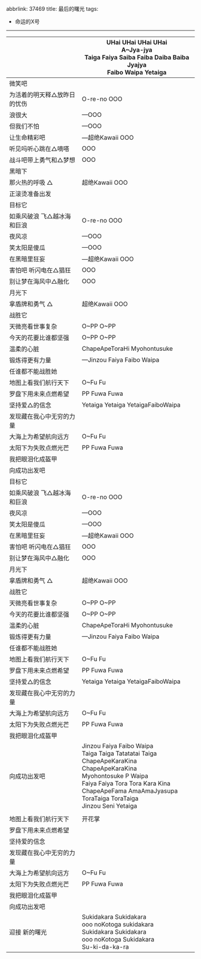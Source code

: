 abbrlink: 37469
title: 最后的曙光
tags:
  - 命运的X号
---
|      |UHai UHai UHai UHai<br>A~Jya-jya<br>Taiga Faiya Saiba Faiba Daiba Baiba Jyajya<br>Faibo Waipa Yetaiga|
|--|--|
|微笑吧|      |
|为活着的明天释△放昨日的忧伤|O-re-no OOO|
|浪很大|—OOO |
|但我们不怕|—OOO|
|让生命精彩吧|—超绝Kawaii OOO|
|听见吗听心跳在△嘀嗒|OOO|
|战斗吧带上勇气和△梦想|OOO|
|黑暗下|      |
|那火热的呼吸 △|超绝Kawaii OOO|
|正滚烫准备出发|      |
|目标它|      |
|如乘风破浪 飞△越冰海和巨浪|O-re-no OOO|
|夜风凉|—OOO |
|笑太阳是傻瓜|—OOO|
|在黑暗里狂妄|—超绝Kawaii OOO|
|害怕吧 听闪电在△猖狂|OOO|
|别让梦在海风中△融化|OOO|
|月光下|      |
|拿盾牌和勇气 △|超绝Kawaii OOO|
|战胜它|      |
|天微亮看世事复杂|O~PP O~PP|
|今天的花要比谁都坚强|O~PP O~PP|
|温柔的心脏|ChapeApeToraHi Myohontusuke|
|锻炼得更有力量|—Jinzou Faiya Faibo Waipa|
|任谁都不能战胜她|      |
|地图上看我们航行天下|O~Fu Fu|
|罗盘下用未来点燃希望|PP Fuwa Fuwa|
|坚持爱△的信念|Yetaiga Yetaiga YetaigaFaiboWaipa|
|发现藏在我心中无穷的力量|      |
|大海上为希望航向远方|O~Fu Fu|
|太阳下为失败点燃光芒|PP Fuwa Fuwa|
|我把眼泪化成盔甲|      |
|向成功出发吧|      |
|目标它|      |
|如乘风破浪 飞△越冰海和巨浪|O-re-no OOO|
|夜风凉|—OOO |
|笑太阳是傻瓜|—OOO|
|在黑暗里狂妄|—超绝Kawaii OOO|
|害怕吧 听闪电在△猖狂|OOO|
|别让梦在海风中△融化|OOO|
|月光下|      |
|拿盾牌和勇气 △|超绝Kawaii OOO|
|战胜它|      |
|天微亮看世事复杂|O~PP O~PP|
|今天的花要比谁都坚强|O~PP O~PP|
|温柔的心脏|ChapeApeToraHi Myohontusuke|
|锻炼得更有力量|—Jinzou Faiya Faibo Waipa|
|任谁都不能战胜她|      |
|地图上看我们航行天下|O~Fu Fu|
|罗盘下用未来点燃希望|PP Fuwa Fuwa|
|坚持爱△的信念|Yetaiga Yetaiga YetaigaFaiboWaipa|
|发现藏在我心中无穷的力量|      |
|大海上为希望航向远方|O~Fu Fu|
|太阳下为失败点燃光芒|PP Fuwa Fuwa|
|我把眼泪化成盔甲|      |
|向成功出发吧|Jinzou Faiya Faibo Waipa<br>Taiga Taiga Tatatatai Taiga<br>ChapeApeKaraKina ChapeApeKaraKina<br>Myohontosuke P Waipa<br>Faiya Faiya Tora Tora Kara Kina<br>ChapeApeFama AmaAmaJyasupa<br>ToraTaiga ToraTaiga<br>Jinzou Seni Yetaiga|
|      |      |
|地图上看我们航行天下|开花掌|
|罗盘下用未来点燃希望|      |
|坚持爱的信念|      |
|发现藏在我心中无穷的力量|      |
|大海上为希望航向远方|O~Fu Fu|
|太阳下为失败点燃光芒|PP Fuwa Fuwa|
|我把眼泪化成盔甲|      |
|向成功出发吧|      |
|迎接 新的曙光|Sukidakara Sukidakara<br>ooo noKotoga sukidakara<br>Sukidakara Sukidakara<br>ooo noKotoga Sukidakara<br>Su-ki-da-ka-ra|
